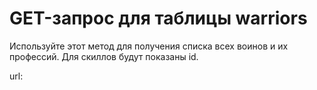 # GET-запрос для таблицы warriors

Используйте этот метод для получения списка всех воинов и их профессий. Для скиллов будут показаны id.

url: [](http://127.0.0.1:8000/war/warriors/professions/)